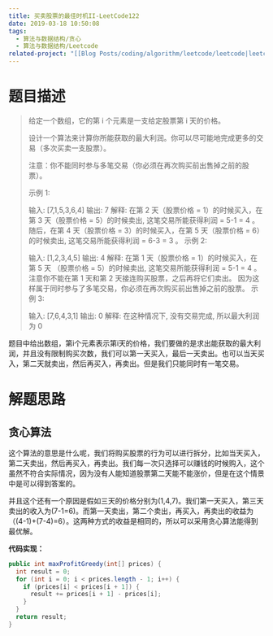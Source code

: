 ```yaml
---
title: 买卖股票的最佳时机II-LeetCode122
date: 2019-03-18 10:50:08
tags:
  - 算法与数据结构/贪心
  - 算法与数据结构/Leetcode
related-project: "[[Blog Posts/coding/algorithm/leetcode/leetcode|leetcode]]"
---
```


# 题目描述

> 给定一个数组，它的第 i 个元素是一支给定股票第 i 天的价格。
>
> 设计一个算法来计算你所能获取的最大利润。你可以尽可能地完成更多的交易（多次买卖一支股票）。
>
> 注意：你不能同时参与多笔交易（你必须在再次购买前出售掉之前的股票）。
>
> 示例 1:
>
> 输入: \[7,1,5,3,6,4]
> 输出: 7
> 解释: 在第 2 天（股票价格 = 1）的时候买入，在第 3 天（股票价格 = 5）的时候卖出, 这笔交易所能获得利润 = 5-1 = 4 。
>      随后，在第 4 天（股票价格 = 3）的时候买入，在第 5 天（股票价格 = 6）的时候卖出, 这笔交易所能获得利润 = 6-3 = 3 。
> 示例 2:
>
> 输入: \[1,2,3,4,5]
> 输出: 4
> 解释: 在第 1 天（股票价格 = 1）的时候买入，在第 5 天 （股票价格 = 5）的时候卖出, 这笔交易所能获得利润 = 5-1 = 4 。
>      注意你不能在第 1 天和第 2 天接连购买股票，之后再将它们卖出。
>      因为这样属于同时参与了多笔交易，你必须在再次购买前出售掉之前的股票。
> 示例 3:
>
> 输入: \[7,6,4,3,1]
> 输出: 0
> 解释: 在这种情况下, 没有交易完成, 所以最大利润为 0

题目中给出数组，第i个元素表示第i天的价格，我们要做的是求出能获取的最大利润，并且没有限制购买次数，我们可以第一天买入，最后一天卖出。也可以当天买入，第二天就卖出，然后再买入，再卖出。但是我们只能同时有一笔交易。

<!--more-->

# 解题思路

## 贪心算法

这个算法的意思是什么呢，我们将购买股票的行为可以进行拆分，比如当天买入，第二天卖出，然后再买入，再卖出。我们每一次只选择可以赚钱的时候购入，这个虽然不符合实际情况，因为没有人能知道股票第二天能不能涨价，但是在这个情景中是可以得到答案的。

并且这个还有一个原因是假如三天的价格分别为(1,4,7)。我们第一天买入，第三天卖出的收入为(7-1=6)。而第一天卖出，第二个卖出，再买入，再卖出的收益为（(4-1)+(7-4)=6）。这两种方式的收益是相同的，所以可以采用贪心算法能得到最优解。

**代码实现：**

```java
public int maxProfitGreedy(int[] prices) {
  int result = 0;
  for (int i = 0; i < prices.length - 1; i++) {
    if (prices[i] < prices[i + 1]) {
      result += prices[i + 1] - prices[i];
    }
  }
  return result;
}
```


